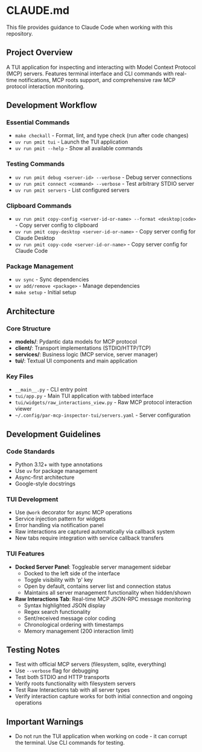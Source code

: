 # CLAUDE.md

This file provides guidance to Claude Code when working with this repository.

## Project Overview

A TUI application for inspecting and interacting with Model Context Protocol (MCP) servers. Features terminal interface and CLI commands with real-time notifications, MCP roots support, and comprehensive raw MCP protocol interaction monitoring.

## Development Workflow

### Essential Commands
- `make checkall` - Format, lint, and type check (run after code changes)
- `uv run pmit tui` - Launch the TUI application  
- `uv run pmit --help` - Show all available commands

### Testing Commands
- `uv run pmit debug <server-id> --verbose` - Debug server connections
- `uv run pmit connect <command> --verbose` - Test arbitrary STDIO server
- `uv run pmit servers` - List configured servers

### Clipboard Commands
- `uv run pmit copy-config <server-id-or-name> --format <desktop|code>` - Copy server config to clipboard
- `uv run pmit copy-desktop <server-id-or-name>` - Copy server config for Claude Desktop
- `uv run pmit copy-code <server-id-or-name>` - Copy server config for Claude Code

### Package Management
- `uv sync` - Sync dependencies
- `uv add/remove <package>` - Manage dependencies
- `make setup` - Initial setup

## Architecture

### Core Structure
- **models/**: Pydantic data models for MCP protocol
- **client/**: Transport implementations (STDIO/HTTP/TCP)
- **services/**: Business logic (MCP service, server manager)
- **tui/**: Textual UI components and main application

### Key Files
- `__main__.py` - CLI entry point
- `tui/app.py` - Main TUI application with tabbed interface
- `tui/widgets/raw_interactions_view.py` - Raw MCP protocol interaction viewer
- `~/.config/par-mcp-inspector-tui/servers.yaml` - Server configuration

## Development Guidelines

### Code Standards
- Python 3.12+ with type annotations
- Use `uv` for package management
- Async-first architecture
- Google-style docstrings

### TUI Development
- Use `@work` decorator for async MCP operations
- Service injection pattern for widgets
- Error handling via notification panel
- Raw interactions are captured automatically via callback system
- New tabs require integration with service callback transfers

### TUI Features
- **Docked Server Panel**: Toggleable server management sidebar
  - Docked to the left side of the interface
  - Toggle visibility with 'p' key
  - Open by default, contains server list and connection status
  - Maintains all server management functionality when hidden/shown
- **Raw Interactions Tab**: Real-time MCP JSON-RPC message monitoring
  - Syntax highlighted JSON display
  - Regex search functionality
  - Sent/received message color coding
  - Chronological ordering with timestamps
  - Memory management (200 interaction limit)

## Testing Notes
- Test with official MCP servers (filesystem, sqlite, everything)
- Use `--verbose` flag for debugging
- Test both STDIO and HTTP transports
- Verify roots functionality with filesystem servers
- Test Raw Interactions tab with all server types
- Verify interaction capture works for both initial connection and ongoing operations

## Important Warnings
- Do not run the TUI application when working on code - it can corrupt the terminal. Use CLI commands for testing.
